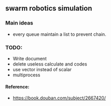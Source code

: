 ## swarm robotics simulation

### Main ideas
 - every queue maintain a list to prevent chain.

### TODO:
 - Write document
 - delete useless calculate and codes
 - use vector instead of scalar
 - multiprocess

#### Reference:
 - <https://book.douban.com/subject/2667420/>